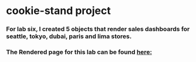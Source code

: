 # cookie-stand project
### For lab six, I created 5 objects that render sales dashboards for seattle, tokyo, dubai, paris and lima stores.
### The Rendered page for this lab can be found [here:](https://jjescandor.github.io/cookie-stand/sales.html)